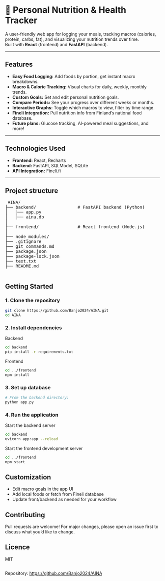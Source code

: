 # 🥗 Personal Nutrition & Health Tracker

A user-friendly web app for logging your meals, tracking macros (calories, protein, carbs, fat), and visualizing your nutrition trends over time.  
Built with **React** (frontend) and **FastAPI** (backend).

---

## Features

- **Easy Food Logging:** Add foods by portion, get instant macro breakdowns.
- **Macro & Calorie Tracking:** Visual charts for daily, weekly, monthly trends.
- **Custom Goals:** Set and edit personal nutrition goals.
- **Compare Periods:** See your progress over different weeks or months.
- **Interactive Graphs:** Toggle which macros to view, filter by time range.
- **Fineli Integration:** Pull nutrition info from Finland’s national food database.
- **Future plans:** Glucose tracking, AI-powered meal suggestions, and more!

---

## Technologies Used

- **Frontend:** React, Recharts
- **Backend:** FastAPI, SQLModel, SQLite
- **API Integration:** Fineli.fi

---

## Project structure

<pre> AINA/
├── backend/                # FastAPI backend (Python)
│   ├── app.py
│   ├── aina.db
│
├── frontend/               # React frontend (Node.js)
│
├── node_modules/
├── .gitignore
├── git_commands.md
├── package.json
├── package-lock.json
├── text.txt
├── README.md
 </pre>

## Getting Started

### 1. Clone the repository

```bash
git clone https://github.com/Banjo2024/AINA.git
cd AINA
```
### 2. Install dependencies
  Backend

```bash
cd backend
pip install -r requirements.txt
```
   Frontend

```bash
cd ../frontend
npm install
```

### 3. Set up database
```bash
# From the backend directory:
python app.py
```

### 4. Run the application

Start the backend server

```bash
cd backend
uvicorn app:app --reload
```

Start the frontend development server

```bash
cd ../frontend
npm start
```

## Customization

- Edit macro goals in the app UI
- Add local foods or fetch from Fineli database
- Update front/backend as needed for your workflow

## Contributing

Pull requests are welcome! For major changes, please open an issue first to discuss what you’d like to change.

## Licence

MIT

##

Repository: https://github.com/Banjo2024/AINA








   

  





